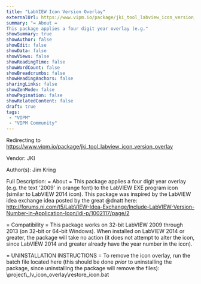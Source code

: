 ```yaml
---
title: "LabVIEW Icon Version Overlay"
externalUrl: https://www.vipm.io/package/jki_tool_labview_icon_version_overlay
summary: "= About =
This package applies a four digit year overlay (e.g."
showSummary: true
showAuthor: false
showEdit: false
showData: false
showViews: false
showReadingTime: false
showWordCount: false
showBreadcrumbs: false
showHeadingAnchors: false
sharingLinks: false
showZenMode: false
showPagination: false
showRelatedContent: false
draft: true
tags:
 - "VIPM"
 - "VIPM Community"
---
```


Redirecting to https://www.vipm.io/package/jki_tool_labview_icon_version_overlay

Vendor: JKI

Author(s): Jim Kring
 
Full Description:
= About =
This package applies a four digit year overlay (e.g. the text '2009' in orange font) to the LabVIEW EXE program icon (similar to LabVIEW 2014 icon). This package  was inspired by the LabVIEW idea exchange idea posted by the great @dnatt here:
http://forums.ni.com/t5/LabVIEW-Idea-Exchange/Include-LabVIEW-Version-Number-in-Application-Icon/idi-p/1002117/page/2

= Compatibility =
This package works on 32-bit LabVIEW 2009 through 2013 (on 32-bit or 64-bit Windows). When installed on LabVIEW 2014 or greater, the package will take no action (it does not attempt to alter the icon, since LabVIEW 2014 and greater already have the year number in the icon).

= UNINSTALLATION INSTRUCTIONS = 
To remove the icon overlay, run the batch file located here (this should be done *prior* to uninstalling the package, since uninstalling the package will remove the files):
<LabVIEW>\\project\\_lv_icon_overlay\\restore_icon.bat